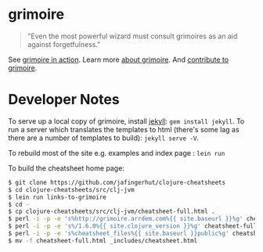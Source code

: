 grimoire
=================
> "Even the most powerful wizard must consult grimoires as an aid against forgetfulness."

See [grimoire in action](http://grimoire.arrdem.com/).
Learn more [about grimoire](http://grimoire.arrdem.com/about/).
And [contribute to grimoire](http://grimoire.arrdem.com/contributing/).

Developer Notes
===============

To serve up a local copy of grimoire, install [jekyll](http://jekyllrb.com/): `gem install
jekyll`. To run a server which translates the templates to html (there's some lag as
there are a number of templates to build): `jekyll serve -V`.

To rebuild most of the site e.g. examples and index page : `lein run`

To build the cheatsheet home page:

```sh
$ git clone https://github.com/jafingerhut/clojure-cheatsheets
$ cd clojure-cheatsheets/src/clj-jvm
$ lein run links-to-grimoire
$ cd -
$ cp clojure-cheatsheets/src/clj-jvm/cheatsheet-full.html .
$ perl -i -p -e 's%http://grimoire.arrdem.com%{{ site.baseurl }}%g' cheatsheet-full.html
$ perl -i -p -e 's%/1.6.0%{{ site.clojure_version }}%g' cheatsheet-full.html
$ perl -i -p -e 's%cheatsheet_files%{{ site.baseurl }}public%g' cheatsheet-full.html
$ mv -f cheatsheet-full.html _includes/cheatsheet.html
```
